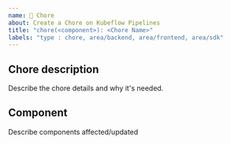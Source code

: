 ```yaml
---
name: 🧹 Chore
about: Create a Chore on Kubeflow Pipelines
title: "chore(<component>): <Chore Name>"
labels: "type : chore, area/backend, area/frontend, area/sdk"
---
```


## Chore description

Describe the chore details and why it's needed. 


## Component

Describe components affected/updated
